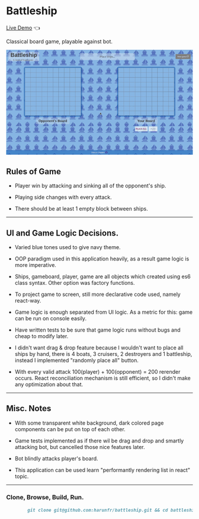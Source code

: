 # Battleship
[Live Demo](https://harunfr.github.io/battleship/) :point_left:
<!-- Short description about application.   -->
Classical board game, playable against bot.
<!-- end of short description.  -->

![Snapshot of Game](./battleship.gif)

<!-- More detailed description about application.  -->
## Rules of Game
* Player win by attacking and sinking all of the opponent's ship.

* Playing side changes with every attack.
* There should be at least 1 empty block between ships.
---
## UI and Game Logic Decisions.
* Varied blue tones used to give navy theme.

* OOP paradigm used in this application heavily, as a result game logic is more imperative.
* Ships, gameboard, player, game are all objects which created using es6 class syntax. Other option was factory functions.
* To project game to screen, still more declarative code used, namely react-way.
* Game logic is enough separated from UI logic. As a metric for this: game can be run on console easily.
* Have written tests to be sure that game logic runs without bugs and cheap to modify later.
* I didn't want drag & drop feature because I wouldn't want to place all ships by hand, there is
4 boats, 3 cruisers, 2 destroyers and 1 battleship, instead I implemented "randomly place all" button.
* With every valid attack 100(player) + 100(opponent) = 200 rerender occurs. React reconciliation mechanism is still efficient, so I didn't make any optimization about that.
<!-- end of detailed description. -->
----
<!-- Detailed technical description about application.  -->
## Misc. Notes
* With some transparent white background, dark colored page components can be put on top of each other.

* Game tests implemented as if there wil be drag and drop and smartly attacking bot, but cancelled those nice features later.
* Bot blindly attacks player's board.
* This application can be used learn "performantly rendering list in react" topic.

<!-- end of detailed technical description. -->
----

### Clone, Browse, Build, Run.
```markdown
		git clone git@github.com:harunfr/battleship.git && cd battleship/ && code . && npm i && npm start
```
